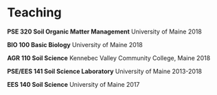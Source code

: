Teaching
================

**PSE 320 Soil Organic Matter Management** University of Maine 2018

**BIO 100 Basic Biology** University of Maine 2018

**AGR 110 Soil Science** Kennebec Valley Community College, Maine 2018

**PSE/EES 141 Soil Science Laboratory** University of Maine 2013-2018

**EES 140 Soil Science** University of Maine 2017
